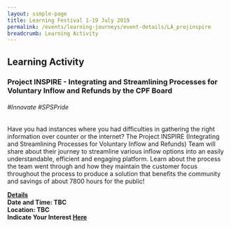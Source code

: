 ```yaml
---
layout: simple-page
title: Learning Festival 1-19 July 2019
permalink: /events/learning-journeys/event-details/LA_projinspire
breadcrumb: Learning Activity
---
```


## Learning Activity
### Project INSPIRE - Integrating and Streamlining Processes for Voluntary Inflow and Refunds by the CPF Board

###### _#Innovate #SPSPride_

Have you had instances where you had difficulties in gathering the right information over counter or the internet? The Project INSPIRE (Integrating and Streamlining Processes for Voluntary Inflow and Refunds) Team will share about their journey to streamline various inflow options into an easily understandable, efficient and engaging platform. Learn about the process the team went through and how they maintain the customer focus throughout the process to produce a solution that benefits the community and savings of about 7800 hours for the public!

<b><u>Details</u><br>
**Date and Time: TBC** <br>
**Location: TBC** <br>
**Indicate Your Interest [Here](https://www.eventbrite.sg/e/psw-2019-fireside-chat-series-chat-with-lai-chung-han-permanent-secretary-ministry-of-education-tickets-61278470555)** 
